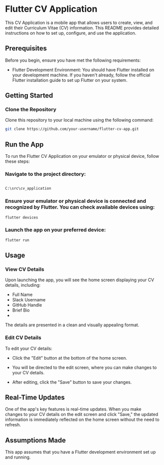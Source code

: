 # Flutter CV Application

This CV Application is a mobile app that allows users to create, view, and edit their Curriculum Vitae (CV) information. This README provides detailed instructions on how to set up, configure, and use the application.

## Prerequisites
Before you begin, ensure you have met the following requirements:

- Flutter Development Environment: You should have Flutter installed on your development machine. If you haven't already, follow the official Flutter installation guide to set up Flutter on your system.

## Getting Started
### Clone the Repository
Clone this repository to your local machine using the following command:

```bash
git clone https://github.com/your-username/flutter-cv-app.git
```

## Run the App
To run the Flutter CV Application on your emulator or physical device, follow these steps:

### Navigate to the project directory:

```bash

C:\src\cv_application
```
### Ensure your emulator or physical device is connected and recognized by Flutter. You can check available devices using:

```bash
flutter devices
```

### Launch the app on your preferred device:

```bash
flutter run
```

## Usage
### View CV Details
Upon launching the app, you will see the home screen displaying your CV details, including:

- Full Name
- Slack Username
- GitHub Handle
- Brief Bio
- 
The details are presented in a clean and visually appealing format.

### Edit CV Details
 To edit your CV details:

- Click the "Edit" button at the bottom of the home screen.

- You will be directed to the edit screen, where you can make changes to your CV details.

- After editing, click the "Save" button to save your changes.

## Real-Time Updates
One of the app's key features is real-time updates. When you make changes to your CV details on the edit screen and click "Save," the updated information is immediately reflected on the home screen without the need to refresh.

## Assumptions Made
This app assumes that you have a Flutter development environment set up and running.
